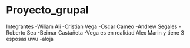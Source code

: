 # Proyecto_grupal

Integrantes
 -Wiliam Ali
 -Cristian Vega
 -Oscar Cameo
 -Andrew Segales
 -Roberto Sea
 -Beimar Castañeta
 -Vega es en realidad Alex Marin y tiene 3 esposas uwu 
 -aloja